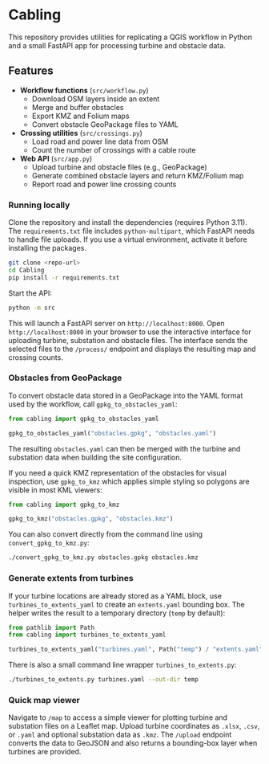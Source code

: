 # Cabling

This repository provides utilities for replicating a QGIS workflow in Python and a small FastAPI app for processing turbine and obstacle data.

## Features

- **Workflow functions** (`src/workflow.py`)
  - Download OSM layers inside an extent
  - Merge and buffer obstacles
  - Export KMZ and Folium maps
  - Convert obstacle GeoPackage files to YAML
- **Crossing utilities** (`src/crossings.py`)
  - Load road and power line data from OSM
  - Count the number of crossings with a cable route
- **Web API** (`src/app.py`)
  - Upload turbine and obstacle files (e.g., GeoPackage)
  - Generate combined obstacle layers and return KMZ/Folium map
  - Report road and power line crossing counts

### Running locally

Clone the repository and install the dependencies (requires Python 3.11). The
`requirements.txt` file includes `python-multipart`, which FastAPI needs to
handle file uploads. If you use a virtual environment, activate it before
installing the packages.

```bash
git clone <repo-url>
cd Cabling
pip install -r requirements.txt
```

Start the API:

```bash
python -m src
```

This will launch a FastAPI server on `http://localhost:8000`.
Open `http://localhost:8000` in your browser to use the interactive interface for uploading turbine, substation and obstacle files.
The interface sends the selected files to the `/process/` endpoint and displays the resulting map and crossing counts.

### Obstacles from GeoPackage

To convert obstacle data stored in a GeoPackage into the YAML format used by the
workflow, call `gpkg_to_obstacles_yaml`:

```python
from cabling import gpkg_to_obstacles_yaml

gpkg_to_obstacles_yaml("obstacles.gpkg", "obstacles.yaml")
```

The resulting `obstacles.yaml` can then be merged with the turbine and
substation data when building the site configuration.

If you need a quick KMZ representation of the obstacles for visual inspection,
use `gpkg_to_kmz` which applies simple styling so polygons are visible in most
KML viewers:

```python
from cabling import gpkg_to_kmz

gpkg_to_kmz("obstacles.gpkg", "obstacles.kmz")
```

You can also convert directly from the command line using
`convert_gpkg_to_kmz.py`:

```bash
./convert_gpkg_to_kmz.py obstacles.gpkg obstacles.kmz
```

### Generate extents from turbines

If your turbine locations are already stored as a YAML block, use
`turbines_to_extents_yaml` to create an `extents.yaml` bounding box. The
helper writes the result to a temporary directory (``temp`` by default):

```python
from pathlib import Path
from cabling import turbines_to_extents_yaml

turbines_to_extents_yaml("turbines.yaml", Path("temp") / "extents.yaml")
```

There is also a small command line wrapper ``turbines_to_extents.py``:

```bash
./turbines_to_extents.py turbines.yaml --out-dir temp
```

### Quick map viewer

Navigate to `/map` to access a simple viewer for plotting turbine and substation files on a Leaflet map. Upload turbine coordinates as `.xlsx`, `.csv`, or `.yaml` and optional substation data as `.kmz`. The `/upload` endpoint converts the data to GeoJSON and also returns a bounding-box layer when turbines are provided.
